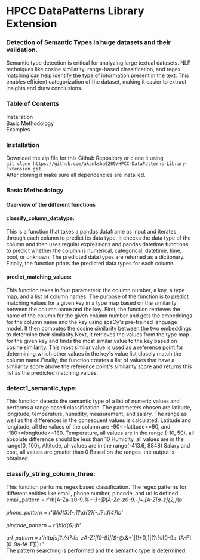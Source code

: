 # HPCC DataPatterns Library Extension
### Detection of Semantic Types in huge datasets and their validation.
Semantic type detection is critical for analyzing large textual datasets. NLP techniques like cosine similarity, range-based classification, and regex matching can help identify the type of information present in the text. This enables efficient categorization of the dataset, making it easier to extract insights and draw conclusions.
### Table of Contents
Installation</br>
Basic Methodology</br>
Examples</br>

### Installation
Download the zip file for this Github Repository or clone it using </br>
`git clone https://github.com/akanksha0209/HPCC-DataPatterns-Library-Extension.git `</br>
After cloning it make sure all dependencies are installed.

### Basic Methodology
#### Overview of the different functions </br>
#### classify_column_datatype:</br>
This is a function that takes a pandas dataframe as input and iterates through each column to predict its data type. It checks the data type of the column and then uses regular expressions and pandas datetime functions to predict whether the column is numerical, categorical, datetime, time, bool, or unknown. The predicted data types are returned as a dictionary. Finally, the function prints the predicted data types for each column.</br>
#### predict_matching_values: </br>
This function takes in four parameters: the column number, a key, a type map, and a list of column names. The purpose of the function is to predict matching values for a given key in a type map based on the similarity between the column name and the key.
First, the function retrieves the name of the column for the given column number and gets the embeddings for the column name and the key using spaCy's pre-trained language model. It then computes the cosine similarity between the two embeddings to determine their similarity.Next, it retrieves the values from the type map for the given key and finds the most similar value to the key based on cosine similarity. This most similar value is used as a reference point for determining which other values in the key's value list closely match the column name.Finally, the function creates a list of values that have a similarity score above the reference point's similarity score and returns this list as the predicted matching values.</br>

### detect1_semantic_type: </br>
This function detects the semantic type of a list of numeric values and performs a range based classification. 
The parameters chosen are latitude, longitude, temperature, humidity, measurement, and salary. The range as well as the differences in the consequent values is calculated.
Latitude and longitude, all the values of the column are -90<=latitude<=90, and -180<=longitude<=180. 
Temperature, all values are in the range (-10, 50), all absolute difference should be less than 10
Humidity, all values are in the range(0, 100), 
Altitude, all values are in the range(-413.6, 8848) 
Salary and cost, all values are greater than 0
Based on the ranges, the output is obtained. </br>

### classify_string_column_three: </br>
This function performs regex based classification. The regex patterns for different entities like email, phone number, pincode, and url is defined. 
</br>email_pattern = r'\b[A-Za-z0-9._%+-]+@[A-Za-z0-9.-]+\.[A-Z|a-z]{2,}\b'</br>
</br>phone_pattern = r'\b\d{3}[-.]?\d{3}[-.]?\d{4}\b'</br>
</br>pincode_pattern = r'\b\d{6}\b'</br>
</br>url_pattern = r'http[s]?://(?:[a-zA-Z]|[0-9]|[$-_@.&+]|[!*\(\),]|(?:%[0-9a-fA-F][0-9a-fA-F]))+'</br>
The pattern searching is performed and the semantic type is determined.</br>




